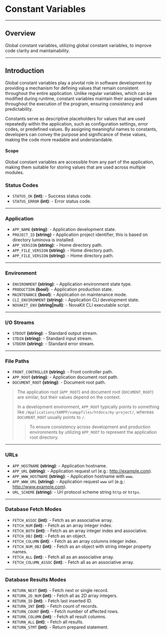 # Constant Variables

***

## Overview

Global constant variables, utilizing global constant variables, to improve code clarity and maintainability.

***

## Introduction

Global constant variables play a pivotal role in software development by providing a mechanism for defining values that remain consistent throughout the entire application. Unlike regular variables, which can be modified during runtime, constant variables maintain their assigned values throughout the execution of the program, ensuring consistency and predictability.

Constants serve as descriptive placeholders for values that are used repeatedly within the application, such as configuration settings, error codes, or predefined values. By assigning meaningful names to constants, developers can convey the purpose and significance of these values, making the code more readable and understandable.

#### Scope

Global constant variables are accessible from any part of the application, making them suitable for storing values that are used across multiple modules.

### Status Codes

- `STATUS_OK` **(int)**: - Success status code.
- `STATUS_ERROR` **(int)**: - Error status code.

***

### Application

- `APP_NAME` **(string)**: - Application development state.
- `PROJECT_ID` **(string)** - Application project identifier, this is based on directory luminova is installed.
- `APP_VERSION` **(string)**: - Home directory path.
- `APP_FILE_VERSION` **(string)**: - Home directory path.
- `APP_FILE_VERSION` **(string)**: - Home directory path.

***

### Environment

- `ENVIRONMENT` **(string)**: - Application environment state type.
- `PRODUCTION` **(bool)**: - Application production state.
- `MAINTENANCE` **(bool)**: - Application on maintenance mode.
- `CLI_ENVIRONMENT` **(string)**: - Application CLI development state.
- `NOVAKIT_ENV` **(string|null)**: - NovaKit CLI executable script.

***

### I/O Streams

- `STDOUT` **(string)**: - Standard output stream.
- `STDIN` **(string)**: - Standard input stream.
- `STDERR` **(string)**: - Standard error stream.

***

### File Paths

- `FRONT_CONTROLLER` **(string)**: - Front controller path.
- `APP_ROOT` **(string)**: - Application document root path.
- `DOCUMENT_ROOT` **(string)**: - Document root path.

> The application root (`APP_ROOT`) and document root (`DOCUMENT_ROOT`) are similar, but their values depend on the context.
> 
> In a development environment, `APP_ROOT` typically points to something like `/Applications/XAMPP/xamppfiles/htdocs/my-project/`, whereas `DOCUMENT_ROOT` usually points to `/`.
> 
> > To ensure consistency across development and production environments by utilizing `APP_ROOT` to represent the application root directory.

***

### URLs

- `APP_HOSTNAME` **(string)**: - Application hostname.
- `APP_URL` **(string)**: - Application request url (e.g.: http://example.com).
- `APP_WWW_HOSTNAME` **(string)**: - Application hostname with `www`.
- `APP_WWW_URL` **(string)**: - Application request `www` url (e.g.: http://www.example.com).
- `URL_SCHEME` **(string)**: - Url protocol scheme string `http` or `https`.

***

### Database Fetch Modes

- `FETCH_ASSOC` **(int)**: - Fetch as an associative array.
- `FETCH_NUM` **(int)**: - Fetch as an array integer index.
- `FETCH_BOTH` **(int)**: - Fetch as an array integer index and associative.
- `FETCH_OBJ` **(int)**: - Fetch as an object.
- `FETCH_COLUMN` **(int)**: - Fetch as an array columns integer index.
- `FETCH_NUM_OBJ` **(int)**: - Fetch as an object with string integer property names.
- `FETCH_ALL` **(int)**: - Fetch all as an associative array.
- `FETCH_COLUMN_ASSOC` **(int)**: - Fetch all as an associative array.

***

### Database Results Modes

- `RETURN_NEXT` **(int)**: - Fetch next or single record.
- `RETURN_2D_NUM` **(int)**: - Fetch all as 2D array integers.
- `RETURN_ID` **(int)**: - Fetch last inserted ID.
- `RETURN_INT` **(int)**: - Fetch count of records.
- `RETURN_COUNT` **(int)**: - Fetch number of affected rows.
- `RETURN_COLUMN` **(int)**: - Fetch all result columns.
- `RETURN_ALL` **(int)**: - Fetch all results.
- `RETURN_STMT` **(int)**: - Return prepared statement.